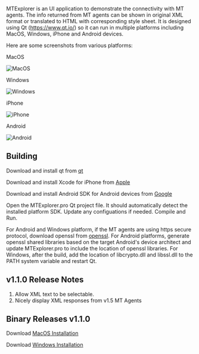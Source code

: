 
MTExplorer is an UI application to demonstrate the connectivity with MT agents. The info returned from MT agents can be shown in original XML format or translated to HTML with corresponding style sheet. It is designed using Qt (https://www.qt.io/) so it can run in multiple platforms including MacOS, Windows, iPhone and Android devices. 

Here are some screenshots from various platforms:

MacOS

![MacOS](https://user-images.githubusercontent.com/34289248/56448657-e3b6d400-62c5-11e9-8d1b-822a500999dd.png)

Windows

![Windows](https://user-images.githubusercontent.com/34289248/56448645-ad795480-62c5-11e9-89e5-c7b10361eecd.png)

iPhone

![iPhone](https://user-images.githubusercontent.com/34289248/56448745-d4845600-62c6-11e9-97e9-816fe69f9a2b.png)

Android

![Android](https://user-images.githubusercontent.com/34289248/56448831-976c9380-62c7-11e9-8ceb-3ef58cf9b4a7.png)


Building
-------

Download and install qt from [qt](https://www.qt.io/download)

Download and install Xcode for iPhone from [Apple](https://developer.apple.com/xcode/)

Download and install Android SDK for Android devices from [Google](https://developer.android.com/studio)

Open the MTExplorer.pro Qt project file. It should automatically detect the installed platform SDK. Update any configuations if needed. Compile and Run.

For Android and Windows platform, if the MT agents are using https secure protocol, download openssl from [openssl](https://www.openssl.org/source/). For Android platforms, generate openssl shared libraries based on the target Android's device architect and update MTExplorer.pro to include the location of openssl libraries. For Windows, after the build, add the location of libcrypto.dll and libssl.dll to the PATH system variable and restart Qt.

v1.1.0 Release Notes
-------

1. Allow XML text to be selectable.
2. Nicely display XML responses from v1.5 MT Agents

Binary Releases v1.1.0
-------

Download [MacOS Installation](https://raw.githubusercontent.com/mtconnect/mtexplorer/v1.1.0/binaries/MacOS/MTExplorer.dmg)

Download [Windows Installation](https://raw.githubusercontent.com/mtconnect/mtexplorer/v1.1.0/binaries/Windows/MTExplorerSetup.zip)
